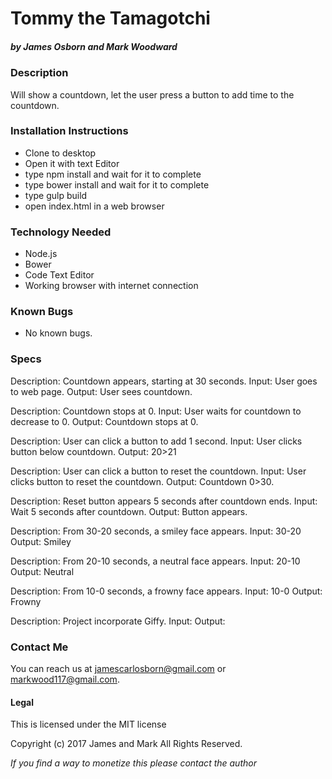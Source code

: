 # Tommy the Tamagotchi
##### by James Osborn and Mark Woodward

### Description
Will show a countdown, let the user press a button to add time to the countdown.

### Installation Instructions
* Clone to desktop
* Open it with text Editor
* type npm install and wait for it to complete
* type bower install and wait for it to complete
* type gulp build
* open index.html in a web browser

### Technology Needed
* Node.js
* Bower
* Code Text Editor
* Working browser with internet connection

### Known Bugs
* No known bugs.

### Specs

Description: Countdown appears, starting at 30 seconds.
Input: User goes to web page.
Output: User sees countdown.

Description: Countdown stops at 0.
Input: User waits for countdown to decrease to 0.
Output: Countdown stops at 0.

Description: User can click a button to add 1 second.
Input: User clicks button below countdown.
Output: 20>21

Description: User can click a button to reset the countdown.
Input: User clicks button to reset the countdown.
Output: Countdown 0>30.

Description: Reset button appears 5 seconds after countdown ends.
Input: Wait 5 seconds after countdown.
Output: Button appears.

Description: From 30-20 seconds, a smiley face appears.
Input: 30-20
Output: Smiley

Description: From 20-10 seconds, a neutral face appears.
Input: 20-10
Output: Neutral

Description: From 10-0 seconds, a frowny face appears.
Input: 10-0
Output: Frowny

Description: Project incorporate Giffy.
Input:
Output:

### Contact Me
You can reach us at jamescarlosborn@gmail.com or markwood117@gmail.com.

#### Legal
This is licensed under the MIT license

Copyright (c) 2017 James and Mark All Rights Reserved.

_If you find a way to monetize this please contact the author_
